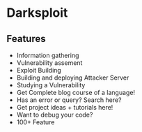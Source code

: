 # Darksploit

## Features

- Information gathering
- Vulnerability assement 
- Exploit Building
- Building and deploying Attacker Server
- Studying a Vulnerability
- Get Complete blog course of a language!
- Has an error or query? Search here?
- Get project ideas + tutorials here!
- Want to debug your code?
- 100+ Feature 

